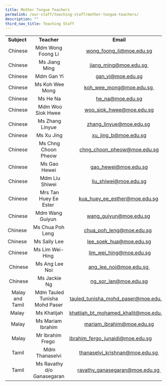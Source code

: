 ```yaml
---
title: Mother Tongue Teachers
permalink: /our-staff/teaching-staff/mother-tongue-teachers/
description: ""
third_nav_title: Teaching Staff
---
```

<table>
<tbody>
<tr>
<td style="text-align: center;"><b>Subject&nbsp;</b>
</td>
<td style="text-align: center;"><b>Teacher</b>
</td>
<td style="text-align: center;"><b>Email</b>
</td>
</tr>
<tr>
<td style="text-align: center;">Chinese
</td>
<td style="text-align: center;">Mdm Wong Foong Li<br>
</td>
<td style="text-align: center;"><a href="mailto:wong_foong_li@moe.edu.sg" target="">wong_foong_li@moe.edu.sg</a><br>
</td>
</tr>
<tr>
<td style="text-align: center;">Chinese
</td>
<td style="text-align: center;">&nbsp;Ms Jiang Ming
</td>
<td style="text-align: center;"><a href="mailto:jiang_ming@moe.edu.sg" target="">jiang_ming@moe.edu.sg&nbsp;</a>
</td>
</tr>
<tr>
<td style="text-align: center;">Chinese
</td>
<td style="text-align: center;">&nbsp;Mdm Gan Yi
</td>
<td style="text-align: center;"><a href="mailto:gan_yi@moe.edu.sg" target="">gan_yi@moe.edu.sg</a>
</td>
</tr>
<tr>
<td style="text-align: center;">Chinese
</td>
<td style="text-align: center;">&nbsp;Ms Koh Wee Mong
</td>
<td style="text-align: center;"><a href="mailto:koh_wee_mong@moe.edu.sg" target="">koh_wee_mong@moe.edu.sg&nbsp;</a>
</td>
</tr>

<tr>
<td style="text-align: center;">Chinese
</td>
<td style="text-align: center;">&nbsp;Ms He Na
</td>
<td style="text-align: center;"><a href="mailto:he_na@moe.edu.sg" target="">he_na@moe.edu.sg</a>
</td>
</tr>
<tr>
<td style="text-align: center;">Chinese
</td>
<td style="text-align: center;">&nbsp;&nbsp;Mdm Woo Siok Hwee&nbsp;
</td>
<td style="text-align: center;"><a href="mailto:woo_siok_hwee@moe.edu.sg" target="">woo_siok_hwee@moe.edu.sg</a>
</td>
</tr>
<tr>
<td style="text-align: center;">Chinese
</td>
<td style="text-align: center;">&nbsp;Ms Zhang Linyue
</td>
<td style="text-align: center;"><a href="mailto:zhang_linyue@moe.edu.sg" target="">zhang_linyue@moe.edu.sg</a>&nbsp;
</td>
</tr>
<tr>
<td style="text-align: center;">Chinese
</td>
<td style="text-align: center;">&nbsp;Ms Xu Jing
</td>
<td style="text-align: center;"><a href="mailto:xu_jing_b@moe.edu.sg" target="">xu_jing_b@moe.edu.sg</a>
</td>
</tr>
<tr>
<td style="text-align: center;">Chinese
</td>
<td style="text-align: center;">&nbsp;Ms Chng Choon Pheow
</td>
<td style="text-align: center;"><a href="mailto:chng_choon_pheow@moe.edu.sg" target="">chng_choon_pheow@moe.edu.sg</a>
</td>
</tr>
<tr>
<td style="text-align: center;">Chinese
</td>
<td style="text-align: center;">&nbsp;Ms Gao Hewei</td>
<td style="text-align: center;"><a href="mailto:gao_hewei@moe.edu.sg" target="">gao_hewei@moe.edu.sg</a></td>
</tr>
<tr>
<td style="text-align: center;">Chinese
</td>
<td style="text-align: center;">&nbsp;&nbsp;Mdm Liu Shiwei
</td>
<td style="text-align: center;"><a href="mailto:liu_shiwei@moe.edu.sg" target="">liu_shiwei@moe.edu.sg</a>
</td>
</tr>
<tr>
<td style="text-align: center;">Chinese
</td>
<td style="text-align: center;">&nbsp;Mrs Tan Huey Ee Ester&nbsp;
</td>
<td style="text-align: center;"><a href="mailto:kua_huey_ee_esther@moe.edu.sg" target="">kua_huey_ee_esther@moe.edu.sg</a>&nbsp;
</td>
</tr>

<tr>
<td style="text-align: center;">Chinese
</td>
<td style="text-align: center;">Mdm Wang Guiyun&nbsp;
</td>
<td style="text-align: center;"><a href="mailto:wang_guiyun@moe.edu.sg" target="">wang_guiyun@moe.edu.sg</a>&nbsp;
</td>
</tr>
<tr>
<td style="text-align: center;">Chinese&nbsp;
</td>
<td style="text-align: center;">Ms Chua Poh Leng&nbsp;
</td>
<td style="text-align: center;"><a href="mailto:chua_poh_leng@moe.edu.sg" target="">chua_poh_leng@moe.edu.sg</a>&nbsp;&nbsp;
</td>
</tr>
<tr>
<td style="text-align: center;">Chinese&nbsp;
</td>
<td style="text-align: center;">Ms Sally Lee</td>
<td style="text-align: center;"><a href="mailto:lee_soek_hua@moe.edu.sg" target="">lee_soek_hua@moe.edu.sg</a></td>
</tr>
<tr>
<td style="text-align: center;">Chinese
</td>
<td style="text-align: center;">Ms Lim Wei-Hing&nbsp;
</td>
<td style="text-align: center;">&nbsp;<a href="mailto:lim_wei_hing@moe.edu.sg" target="">lim_wei_hing@moe.edu.sg</a>
</td>
</tr><tr><td style="text-align: center;">&nbsp;Chinese</td><td style="text-align: center;">&nbsp;Ms Ang Lee Noi</td><td style="text-align: center;"><a href="mailto:ang_lee_noi@moe.edu.sg" target="">ang_lee_noi@moe.edu.sg&nbsp;</a></td></tr><tr><td style="text-align: center;">&nbsp;Chinese</td><td style="text-align: center;">&nbsp;Ms Jackie Ng</td><td style="text-align: center;">&nbsp;<a href="mailto:ng_sor_lan@moe.edu.sg" target="">ng_sor_lan@moe.edu.sg</a>&nbsp;</td></tr>
<tr>
<td style="text-align: center;">&nbsp;Malay and Tamil
</td>
<td style="text-align: center;">&nbsp;Mdm Tauled Tunisha Mohd Paser
</td>
<td style="text-align: center;"><a href="mailto:tauled_tunisha_mohd_paser@moe.edu.sg" target="">tauled_tunisha_mohd_paser@moe.edu.sg</a>&nbsp;
</td>
</tr>
<tr>
<td style="text-align: center;">Malay&nbsp;
</td>
<td style="text-align: center;">&nbsp;Ms Khatijah</td>
<td style="text-align: center;"><a href="mailto:khatijah_bt_mohamed_khalit@moe.edu.sg" target="">khatijah_bt_mohamed_khalit@moe.edu.sg</a>&nbsp;</td>
</tr>
<tr>
<td style="text-align: center;">Malay
</td>
<td style="text-align: center;">Ms Mariam Ibrahim</td>
<td style="text-align: center;"><a href="mailto:mariam_ibrahim@moe.edu.sg" target="">mariam_ibrahim@moe.edu.sg</a><br></td>
</tr>
<tr>
<td style="text-align: center;">&nbsp;Malay
</td>
<td style="text-align: center;">Mr Ibrahim Frego&nbsp;</td><td><a href="mailto:ibrahim_fergo_junaidi@moe.edu.sg" target="">ibrahim_fergo_junaidi@moe.edu.sg</a>&nbsp;&nbsp;&nbsp;
</td>
</tr>
<tr>
<td style="text-align: center;">Tamil
</td>
<td style="text-align: center;">&nbsp;Mdm Thanaselvi
</td>
<td style="text-align: center;"><a href="mailto:thanaselvi_krishnan@moe.edu.sg" target="">thanaselvi_krishnan@moe.edu.sg&nbsp;</a>
</td>
</tr>
<tr>
<td style="text-align: center;">Tamil
</td>
<td style="text-align: center;">&nbsp;Ms Ravathy d/o Ganasegaran
</td>
<td style="text-align: center;"><a href="mailto:ravathy_ganasegaran@moe.edu.sg" target="">ravathy_ganasegaran@moe.edu.sg&nbsp;</a>
</td>
</tr>
</tbody>
</table>